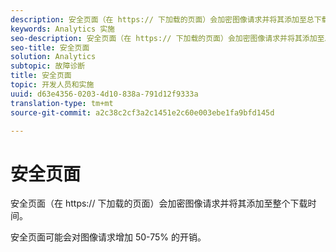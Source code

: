 ```yaml
---
description: 安全页面（在 https:// 下加载的页面）会加密图像请求并将其添加至总下载时间。
keywords: Analytics 实施
seo-description: 安全页面（在 https:// 下加载的页面）会加密图像请求并将其添加至总下载时间。
seo-title: 安全页面
solution: Analytics
subtopic: 故障诊断
title: 安全页面
topic: 开发人员和实施
uuid: d63e4356-0203-4d10-838a-791d12f9333a
translation-type: tm+mt
source-git-commit: a2c38c2cf3a2c1451e2c60e003ebe1fa9bfd145d

---
```



# 安全页面

安全页面（在 https:// 下加载的页面）会加密图像请求并将其添加至整个下载时间。

安全页面可能会对图像请求增加 50-75% 的开销。
